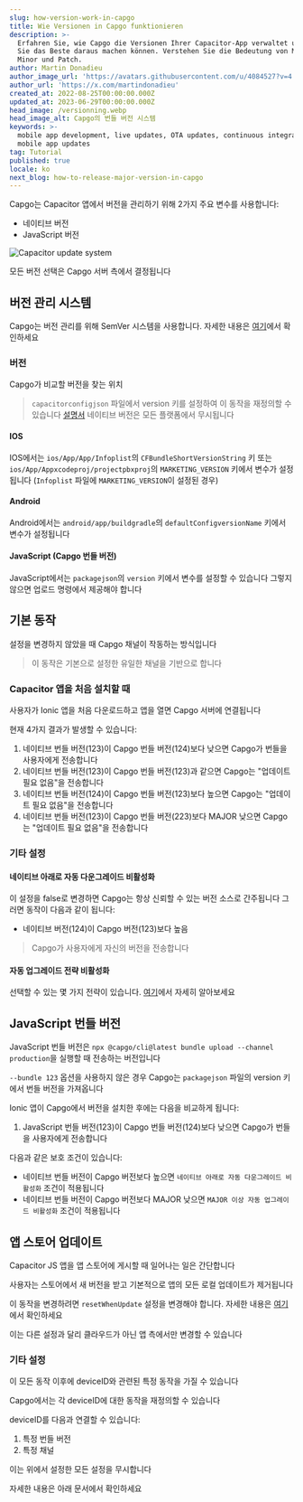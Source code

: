```yaml
---
slug: how-version-work-in-capgo
title: Wie Versionen in Capgo funktionieren
description: >-
  Erfahren Sie, wie Capgo die Versionen Ihrer Capacitor-App verwaltet und wie
  Sie das Beste daraus machen können. Verstehen Sie die Bedeutung von Major,
  Minor und Patch.
author: Martin Donadieu
author_image_url: 'https://avatars.githubusercontent.com/u/4084527?v=4'
author_url: 'https://x.com/martindonadieu'
created_at: 2022-08-25T00:00:00.000Z
updated_at: 2023-06-29T00:00:00.000Z
head_image: /versionning.webp
head_image_alt: Capgo의 번들 버전 시스템
keywords: >-
  mobile app development, live updates, OTA updates, continuous integration,
  mobile app updates
tag: Tutorial
published: true
locale: ko
next_blog: how-to-release-major-version-in-capgo
---
```


Capgo는 Capacitor 앱에서 버전을 관리하기 위해 2가지 주요 변수를 사용합니다:
  - 네이티브 버전
  - JavaScript 버전

<div class="mx-auto" style="width:100%;">
  <img src="/graph_capgo.webp" alt="Capacitor update system">
</div>

모든 버전 선택은 Capgo 서버 측에서 결정됩니다

## 버전 관리 시스템

Capgo는 버전 관리를 위해 SemVer 시스템을 사용합니다. 자세한 내용은 [여기](https://semverorg/)에서 확인하세요

### 버전

Capgo가 비교할 버전을 찾는 위치

  > `capacitorconfigjson` 파일에서 version 키를 설정하여 이 동작을 재정의할 수 있습니다 [설명서](/docs/plugin/settings/#version)
  > 네이티브 버전은 모든 플랫폼에서 무시됩니다

#### IOS

IOS에서는 `ios/App/App/Infoplist`의 `CFBundleShortVersionString` 키 또는 `ios/App/Appxcodeproj/projectpbxproj`의 `MARKETING_VERSION` 키에서 변수가 설정됩니다 (`Infoplist` 파일에 `MARKETING_VERSION`이 설정된 경우)

#### Android

Android에서는 `android/app/buildgradle`의 `defaultConfigversionName` 키에서 변수가 설정됩니다

#### JavaScript (Capgo 번들 버전)

JavaScript에서는 `packagejson`의 `version` 키에서 변수를 설정할 수 있습니다
그렇지 않으면 업로드 명령에서 제공해야 합니다

## 기본 동작

설정을 변경하지 않았을 때 Capgo 채널이 작동하는 방식입니다

> 이 동작은 기본으로 설정한 유일한 채널을 기반으로 합니다

### Capacitor 앱을 처음 설치할 때
사용자가 Ionic 앱을 처음 다운로드하고 앱을 열면 Capgo 서버에 연결됩니다

현재 4가지 결과가 발생할 수 있습니다:
1. 네이티브 번들 버전(123)이 Capgo 번들 버전(124)보다 낮으면 Capgo가 번들을 사용자에게 전송합니다
2. 네이티브 번들 버전(123)이 Capgo 번들 버전(123)과 같으면 Capgo는 "업데이트 필요 없음"을 전송합니다
3. 네이티브 번들 버전(124)이 Capgo 번들 버전(123)보다 높으면 Capgo는 "업데이트 필요 없음"을 전송합니다
4. 네이티브 번들 버전(123)이 Capgo 번들 버전(223)보다 MAJOR 낮으면 Capgo는 "업데이트 필요 없음"을 전송합니다

### 기타 설정

#### 네이티브 아래로 자동 다운그레이드 비활성화

이 설정을 false로 변경하면 Capgo는 항상 신뢰할 수 있는 버전 소스로 간주됩니다
그러면 동작이 다음과 같이 됩니다:
- 네이티브 버전(124)이 Capgo 버전(123)보다 높음

> Capgo가 사용자에게 자신의 버전을 전송합니다

#### 자동 업그레이드 전략 비활성화

선택할 수 있는 몇 가지 전략이 있습니다. [여기](/docs/cli/commands/#disable-updates-strategy)에서 자세히 알아보세요

## JavaScript 번들 버전

JavaScript 번들 버전은 `npx @capgo/cli@latest bundle upload --channel production`을 실행할 때 전송하는 버전입니다

`--bundle 123` 옵션을 사용하지 않은 경우 Capgo는 `packagejson` 파일의 version 키에서 번들 버전을 가져옵니다

Ionic 앱이 Capgo에서 버전을 설치한 후에는 다음을 비교하게 됩니다:
1. JavaScript 번들 버전(123)이 Capgo 번들 버전(124)보다 낮으면 Capgo가 번들을 사용자에게 전송합니다

다음과 같은 보호 조건이 있습니다:
- 네이티브 번들 버전이 Capgo 버전보다 높으면 `네이티브 아래로 자동 다운그레이드 비활성화` 조건이 적용됩니다
- 네이티브 번들 버전이 Capgo 버전보다 MAJOR 낮으면 `MAJOR 이상 자동 업그레이드 비활성화` 조건이 적용됩니다

## 앱 스토어 업데이트

Capacitor JS 앱을 앱 스토어에 게시할 때 일어나는 일은 간단합니다

사용자는 스토어에서 새 버전을 받고 기본적으로 앱의 모든 로컬 업데이트가 제거됩니다

이 동작을 변경하려면 `resetWhenUpdate` 설정을 변경해야 합니다. 자세한 내용은 [여기](/docs/plugin/api#settings)에서 확인하세요

이는 다른 설정과 달리 클라우드가 아닌 앱 측에서만 변경할 수 있습니다

### 기타 설정

이 모든 동작 이후에 deviceID와 관련된 특정 동작을 가질 수 있습니다

Capgo에서는 각 deviceID에 대한 동작을 재정의할 수 있습니다

deviceID를 다음과 연결할 수 있습니다:
1. 특정 번들 버전
2. 특정 채널

이는 위에서 설정한 모든 설정을 무시합니다

자세한 내용은 아래 문서에서 확인하세요